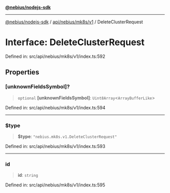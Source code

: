 [**@nebius/nodejs-sdk**](../../../../../README.md)

***

[@nebius/nodejs-sdk](../../../../../README.md) / [api/nebius/mk8s/v1](../README.md) / DeleteClusterRequest

# Interface: DeleteClusterRequest

Defined in: src/api/nebius/mk8s/v1/index.ts:592

## Properties

### \[unknownFieldsSymbol\]?

> `optional` **\[unknownFieldsSymbol\]**: `Uint8Array`\<`ArrayBufferLike`\>

Defined in: src/api/nebius/mk8s/v1/index.ts:594

***

### $type

> **$type**: `"nebius.mk8s.v1.DeleteClusterRequest"`

Defined in: src/api/nebius/mk8s/v1/index.ts:593

***

### id

> **id**: `string`

Defined in: src/api/nebius/mk8s/v1/index.ts:595
